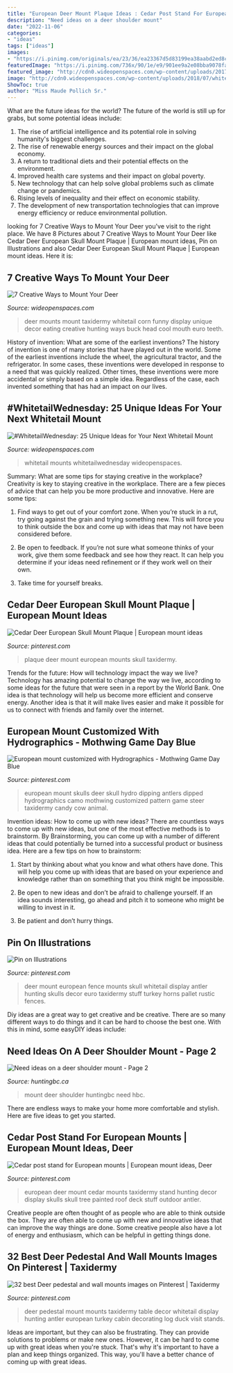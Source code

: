 ```yaml
---
title: "European Deer Mount Plaque Ideas : Cedar Post Stand For European Mounts"
description: "Need ideas on a deer shoulder mount"
date: "2022-11-06"
categories:
- "ideas"
tags: ["ideas"]
images:
- "https://i.pinimg.com/originals/ea/23/36/ea23367d5d83199ea38aabd2ed8c2747.jpg"
featuredImage: "https://i.pinimg.com/736x/90/1e/e9/901ee9a2e08bba9078faa8bd1f2ff9d0--european-mount-ideas-taxidermy-decor.jpg"
featured_image: "http://cdn0.wideopenspaces.com/wp-content/uploads/2017/04/Mount-2.jpg"
image: "http://cdn0.wideopenspaces.com/wp-content/uploads/2018/07/whitetaildeermountideas1.jpg"
ShowToc: true
author: "Miss Maude Pollich Sr."
---
```



What are the future ideas for the world?
The future of the world is still up for grabs, but some potential ideas include: 
1. The rise of artificial intelligence and its potential role in solving humanity's biggest challenges. 
2. The rise of renewable energy sources and their impact on the global economy. 
3. A return to traditional diets and their potential effects on the environment. 
4. Improved health care systems and their impact on global poverty. 
5. New technology that can help solve global problems such as climate change or pandemics. 
6. Rising levels of inequality and their effect on economic stability. 
7. The development of new transportation technologies that can improve energy efficiency or reduce environmental pollution.

	

		
looking for 7 Creative Ways to Mount Your Deer you've visit to the right place. We have 8 Pictures about 7 Creative Ways to Mount Your Deer like Cedar Deer European Skull Mount Plaque | European mount ideas, Pin on Illustrations and also Cedar Deer European Skull Mount Plaque | European mount ideas. Here it is:
		
    
## 7 Creative Ways To Mount Your Deer

<img loading=lazy src="http://cdn0.wideopenspaces.com/wp-content/uploads/2017/04/Mount-2.jpg" onerror="this.onerror=null;this.src='https://tse4.mm.bing.net/th?id=OIP.zRZg9s283fEY-XjX4lyVawHaLH&amp;pid=15.1';" alt="7 Creative Ways to Mount Your Deer">

_Source: wideopenspaces.com_

>deer mounts mount taxidermy whitetail corn funny display unique decor eating creative hunting ways buck head cool mouth euro teeth. 

	

History of invention: What are some of the earliest inventions?
The history of invention is one of many stories that have played out in the world. Some of the earliest inventions include the wheel, the agricultural tractor, and the refrigerator. In some cases, these inventions were developed in response to a need that was quickly realized. Other times, these inventions were more accidental or simply based on a simple idea. Regardless of the case, each invented something that has had an impact on our lives.

    
## #WhitetailWednesday: 25 Unique Ideas For Your Next Whitetail Mount

<img loading=lazy src="http://cdn0.wideopenspaces.com/wp-content/uploads/2018/07/whitetaildeermountideas1.jpg" onerror="this.onerror=null;this.src='https://tse3.mm.bing.net/th?id=OIP.sooBn00uXFe13QB-doEvHwHaD-&amp;pid=15.1';" alt="#WhitetailWednesday: 25 Unique Ideas for Your Next Whitetail Mount">

_Source: wideopenspaces.com_

>whitetail mounts whitetailwednesday wideopenspaces. 

	

Summary: What are some tips for staying creative in the workplace?
Creativity is key to staying creative in the workplace. There are a few pieces of advice that can help you be more productive and innovative. Here are some tips:
1. Find ways to get out of your comfort zone. When you’re stuck in a rut, try going against the grain and trying something new. This will force you to think outside the box and come up with ideas that may not have been considered before.

2. Be open to feedback. If you’re not sure what someone thinks of your work, give them some feedback and see how they react. It can help you determine if your ideas need refinement or if they work well on their own.

3. Take time for yourself breaks.

    
## Cedar Deer European Skull Mount Plaque | European Mount Ideas

<img loading=lazy src="https://i.pinimg.com/originals/ea/23/36/ea23367d5d83199ea38aabd2ed8c2747.jpg" onerror="this.onerror=null;this.src='https://tse3.mm.bing.net/th?id=OIP.VHwEyUJUD5aS9LXe-NzgpAHaLM&amp;pid=15.1';" alt="Cedar Deer European Skull Mount Plaque | European mount ideas">

_Source: pinterest.com_

>plaque deer mount european mounts skull taxidermy. 

	

Trends for the future: How will technology impact the way we live?
Technology has amazing potential to change the way we live, according to some ideas for the future that were seen in a report by the World Bank. One idea is that technology will help us become more efficient and conserve energy. Another idea is that it will make lives easier and make it possible for us to connect with friends and family over the internet.

    
## European Mount Customized With Hydrographics - Mothwing Game Day Blue

<img loading=lazy src="https://i.pinimg.com/736x/f7/c4/fe/f7c4feef20fb7ac58dda1d0a5d7cc747--european-mount-hydro-dipping.jpg" onerror="this.onerror=null;this.src='https://tse4.mm.bing.net/th?id=OIP.xM-Wx2mZxMicigy6e3PNCAHaI7&amp;pid=15.1';" alt="European mount customized with Hydrographics - Mothwing Game Day Blue">

_Source: pinterest.com_

>european mount skulls deer skull hydro dipping antlers dipped hydrographics camo mothwing customized pattern game steer taxidermy candy cow animal. 

	

Invention ideas: How to come up with new ideas?
There are countless ways to come up with new ideas, but one of the most effective methods is to brainstorm. By Brainstorming, you can come up with a number of different ideas that could potentially be turned into a successful product or business idea. Here are a few tips on how to brainstorm:
1. Start by thinking about what you know and what others have done. This will help you come up with ideas that are based on your experience and knowledge rather than on something that you think might be impossible.

2. Be open to new ideas and don’t be afraid to challenge yourself. If an idea sounds interesting, go ahead and pitch it to someone who might be willing to invest in it.

3. Be patient and don’t hurry things.

    
## Pin On Illustrations

<img loading=lazy src="https://i.pinimg.com/736x/8f/4a/33/8f4a332f275736389284bcdd508b211f.jpg" onerror="this.onerror=null;this.src='https://tse3.mm.bing.net/th?id=OIP.UcbxmAHJwKZP7I6hMIvGkwHaJ4&amp;pid=15.1';" alt="Pin on Illustrations">

_Source: pinterest.com_

>deer mount european fence mounts skull whitetail display antler hunting skulls decor euro taxidermy stuff turkey horns pallet rustic fences. 

	

Diy ideas are a great way to get creative and be creative. There are so many different ways to do things and it can be hard to choose the best one. With this in mind, some easyDIY ideas include:

    
## Need Ideas On A Deer Shoulder Mount - Page 2

<img loading=lazy src="http://www.huntingbc.ca/photos/data/500/DSC7192_web.jpg" onerror="this.onerror=null;this.src='https://tse1.mm.bing.net/th?id=OIP.XCFAs4fXc0xFhx78dD4LMAHaLH&amp;pid=15.1';" alt="Need ideas on a deer shoulder mount - Page 2">

_Source: huntingbc.ca_

>mount deer shoulder huntingbc need hbc. 

	

There are endless ways to make your home more comfortable and stylish. Here are five ideas to get you started.

    
## Cedar Post Stand For European Mounts | European Mount Ideas, Deer

<img loading=lazy src="https://i.pinimg.com/736x/04/b6/84/04b6840976d39596372b6172d6378dba--european-mount-stand-for.jpg" onerror="this.onerror=null;this.src='https://tse1.mm.bing.net/th?id=OIP.FI9nDJ2_mkScBtn0FaroHgAAAA&amp;pid=15.1';" alt="Cedar post stand for European mounts | European mount ideas, Deer">

_Source: pinterest.com_

>european deer mount cedar mounts taxidermy stand hunting decor display skulls skull tree painted roof deck stuff outdoor antler. 

	

Creative people are often thought of as people who are able to think outside the box. They are often able to come up with new and innovative ideas that can improve the way things are done. Some creative people also have a lot of energy and enthusiasm, which can be helpful in getting things done.

    
## 32 Best Deer Pedestal And Wall Mounts Images On Pinterest | Taxidermy

<img loading=lazy src="https://i.pinimg.com/736x/90/1e/e9/901ee9a2e08bba9078faa8bd1f2ff9d0--european-mount-ideas-taxidermy-decor.jpg" onerror="this.onerror=null;this.src='https://tse4.mm.bing.net/th?id=OIP.hAdMtIsxAZP3JdT2jc3d4AHaJ3&amp;pid=15.1';" alt="32 best Deer pedestal and wall mounts images on Pinterest | Taxidermy">

_Source: pinterest.com_

>deer pedestal mount mounts taxidermy table decor whitetail display hunting antler european turkey cabin decorating log duck visit stands. 

	

Ideas are important, but they can also be frustrating. They can provide solutions to problems or make new ones. However, it can be hard to come up with great ideas when you're stuck. That's why it's important to have a plan and keep things organized. This way, you'll have a better chance of coming up with great ideas.

